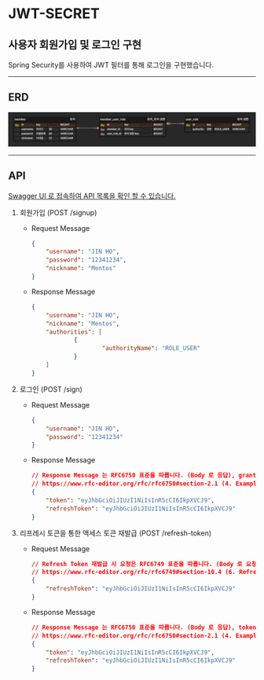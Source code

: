 # JWT-SECRET

## 사용자 회원가입 및 로그인 구현

Spring Security를 사용하여 JWT 필터를 통해 로그인을 구현했습니다.

---

## ERD

![erd](./docs/images/erd.png)

---

## API

[Swagger UI 로 접속하여 API 목록을 확인 할 수 있습니다.](http://54.180.221.241:8080/swagger-ui/index.html)

1. 회원가입 (POST /signup)
    - Request Message

       ```json
       {
           "username": "JIN HO",
           "password": "12341234",
           "nickname": "Mentos"
       }
       ```

    - Response Message

       ```json
       {
           "username": "JIN HO",
           "nickname": "Mentos",
           "authorities": [
                   {
                           "authorityName": "ROLE_USER"
                   }
           ]		
       }
       ```


2. 로그인 (POST /sign)
    - Request Message

       ```json
       {
           "username": "JIN HO",
           "password": "12341234"
       }
       ```

    - Response Message

       ```json
      // Response Message 는 RFC6750 표준을 따릅니다. (Body 로 응답), grant_type 은 제외했습니다.
      // https://www.rfc-editor.org/rfc/rfc6750#section-2.1 (4. Example Access Token Response)
       {
           "token": "eyJhbGciOiJIUzI1NiIsInR5cCI6IkpXVCJ9",
           "refreshToken": "eyJhbGciOiJIUzI1NiIsInR5cCI6IkpXVCJ9"
       }
       ```

3. 리프레시 토큰을 통한 액세스 토큰 재발급 (POST /refresh-token)
    - Request Message

       ```json
      // Refresh Token 재발급 시 요청은 RFC6749 표준을 따릅니다. (Body 로 요청), grant_type 은 제외했습니다.
      // https://www.rfc-editor.org/rfc/rfc6749#section-10.4 (6. Refreshing an Access Token)
       {
           "refreshToken": "eyJhbGciOiJIUzI1NiIsInR5cCI6IkpXVCJ9"
       }
       ```

    - Response Message

       ```json
      // Response Message 는 RFC6750 표준을 따릅니다. (Body 로 응답), token_type 은 제외했습니다.
      // https://www.rfc-editor.org/rfc/rfc6750#section-2.1 (4. Example Access Token Response)
       {
           "token": "eyJhbGciOiJIUzI1NiIsInR5cCI6IkpXVCJ9",
           "refreshToken": "eyJhbGciOiJIUzI1NiIsInR5cCI6IkpXVCJ9"
       }
       ```

